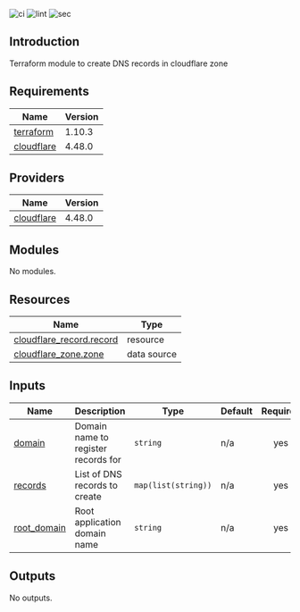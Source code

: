 ![ci](https://github.com/LogisticsPet/terraform-cloudflare-dns-records/actions/workflows/ci.yml/badge.svg?branch=main)
![lint](https://github.com/LogisticsPet/terraform-cloudflare-dns-records/actions/workflows/lint.yml/badge.svg?branch=main)
![sec](https://github.com/LogisticsPet/terraform-cloudflare-dns-records/actions/workflows/tfsec.yml/badge.svg?branch=main)
## Introduction
Terraform module to create DNS records in cloudflare zone

<!-- BEGIN_TF_DOCS -->
  
## Requirements

| Name | Version |
|------|---------|
| <a name="requirement_terraform"></a> [terraform](#requirement\_terraform) | 1.10.3 |
| <a name="requirement_cloudflare"></a> [cloudflare](#requirement\_cloudflare) | 4.48.0 |
## Providers

| Name | Version |
|------|---------|
| <a name="provider_cloudflare"></a> [cloudflare](#provider\_cloudflare) | 4.48.0 |
## Modules

No modules.
## Resources

| Name | Type |
|------|------|
| [cloudflare_record.record](https://registry.terraform.io/providers/cloudflare/cloudflare/4.48.0/docs/resources/record) | resource |
| [cloudflare_zone.zone](https://registry.terraform.io/providers/cloudflare/cloudflare/4.48.0/docs/data-sources/zone) | data source |
## Inputs

| Name | Description | Type | Default | Required |
|------|-------------|------|---------|:--------:|
| <a name="input_domain"></a> [domain](#input\_domain) | Domain name to register records for | `string` | n/a | yes |
| <a name="input_records"></a> [records](#input\_records) | List of DNS records to create | `map(list(string))` | n/a | yes |
| <a name="input_root_domain"></a> [root\_domain](#input\_root\_domain) | Root application domain name | `string` | n/a | yes |
## Outputs

No outputs.
<!-- END_TF_DOCS -->
